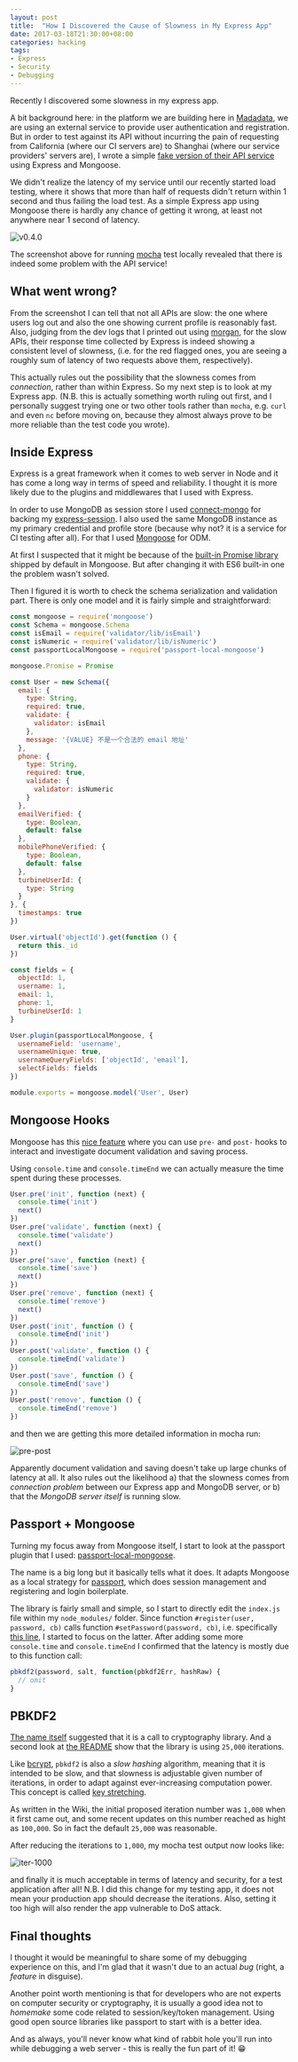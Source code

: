 ```yaml
---
layout: post
title:  "How I Discovered the Cause of Slowness in My Express App"
date: 2017-03-18T21:30:00+08:00
categories: hacking
tags:
- Express
- Security
- Debugging
---
```


Recently I discovered some slowness in my express app.

A bit background here: in the platform we are building here in [Madadata](http://www.madadata.com), we are using an external service to provide user authentication and registration. But in order to test against its API without incurring the pain of requesting from California (where our CI servers are) to Shanghai (where our service providers' servers are), I wrote a simple [fake version of their API service](https://github.com/Jimexist/fake-leancloud-auth)  using Express and Mongoose.

We didn't realize the latency of my service until our recently started load testing, where it shows that more than half of requests didn't return within 1 second and thus failing the load test. As a simple Express app using Mongoose there is hardly any chance of getting it wrong, at least not anywhere near 1 second of latency.

![v0.4.0](/assets/2017/03/v0.4.0.png)

The screenshot above for running [mocha](https://mochajs.org/) test locally revealed that there is indeed some problem with the API service!

## What went wrong?

From the screenshot I can tell that not all APIs are slow: the one where users log out and also the one showing current profile is reasonably fast. Also, judging from the dev logs that I printed out using [morgan](https://www.npmjs.com/package/morgan), for the slow APIs, their response time collected by Express is indeed showing a consistent level of slowness, (i.e. for the red flagged ones, you are seeing a roughly sum of latency of two requests above them, respectively).

This actually rules out the possibility that the slowness comes from *connection*, rather than within Express. So my next step is to look at my Express app. (N.B. this is actually something worth ruling out first, and I personally suggest trying one or two other tools rather than `mocha`, e.g. `curl` and even `nc` before moving on, because they almost always prove to be more reliable than the test code you wrote).

## Inside Express

Express is a great framework when it comes to web server in Node and it has come a long way in terms of speed and reliability. I thought it is more likely due to the plugins and middlewares that I used with Express.

In order to use MongoDB as session store I used [connect-mongo](https://github.com/jdesboeufs/connect-mongo) for backing my [express-session](https://github.com/expressjs/session). I also used the same MongoDB instance as my primary credential and profile store (because why not? it is a service for CI testing after all). For that I used [Mongoose](https://github.com/Automattic/mongoose) for ODM.

At first I suspected that it might be because of the [built-in Promise library](http://mongoosejs.com/docs/promises.html) shipped by default in Mongoose. But after changing it with ES6 built-in one the problem wasn't solved.

Then I figured it is worth to check the schema serialization and validation part. There is only one model and it is fairly simple and straightforward:

```js
const mongoose = require('mongoose')
const Schema = mongoose.Schema
const isEmail = require('validator/lib/isEmail')
const isNumeric = require('validator/lib/isNumeric')
const passportLocalMongoose = require('passport-local-mongoose')

mongoose.Promise = Promise

const User = new Schema({
  email: {
    type: String,
    required: true,
    validate: {
      validator: isEmail
    },
    message: '{VALUE} 不是一个合法的 email 地址'
  },
  phone: {
    type: String,
    required: true,
    validate: {
      validator: isNumeric
    }
  },
  emailVerified: {
    type: Boolean,
    default: false
  },
  mobilePhoneVerified: {
    type: Boolean,
    default: false
  },
  turbineUserId: {
    type: String
  }
}, {
  timestamps: true
})

User.virtual('objectId').get(function () {
  return this._id
})

const fields = {
  objectId: 1,
  username: 1,
  email: 1,
  phone: 1,
  turbineUserId: 1
}

User.plugin(passportLocalMongoose, {
  usernameField: 'username',
  usernameUnique: true,
  usernameQueryFields: ['objectId', 'email'],
  selectFields: fields
})

module.exports = mongoose.model('User', User)
```

## Mongoose Hooks

Mongoose has this [nice feature](http://mongoosejs.com/docs/middleware.html#pre) where you can use `pre-` and `post-` hooks to interact and investigate document validation and saving process.

Using `console.time` and `console.timeEnd` we can actually measure the time spent during these processes.

```js
User.pre('init', function (next) {
  console.time('init')
  next()
})
User.pre('validate', function (next) {
  console.time('validate')
  next()
})
User.pre('save', function (next) {
  console.time('save')
  next()
})
User.pre('remove', function (next) {
  console.time('remove')
  next()
})
User.post('init', function () {
  console.timeEnd('init')
})
User.post('validate', function () {
  console.timeEnd('validate')
})
User.post('save', function () {
  console.timeEnd('save')
})
User.post('remove', function () {
  console.timeEnd('remove')
})
```

and then we are getting this more detailed information in mocha run:

![pre-post](/assets/2017/03/pre-post.png)

Apparently document validation and saving doesn't take up large chunks of latency at all. It also rules out the likelihood a) that the slowness comes from *connection problem* between our Express app and MongoDB server, or b) that the *MongoDB server itself* is running slow.

## Passport + Mongoose

Turning my focus away from Mongoose itself, I start to look at the passport plugin that I used: [passport-local-mongoose](https://github.com/saintedlama/passport-local-mongoose).

The name is a big long but it basically tells what it does. It adapts Mongoose as a local strategy for [passport](https://github.com/jaredhanson/passport), which does session management and registering and login boilerplate.

The library is fairly small and simple, so I start to directly edit the `index.js` file within my `node_modules/` folder. Since function `#register(user, password, cb)` calls function `#setPassword(password, cb)`, i.e. specifically [this line](https://github.com/saintedlama/passport-local-mongoose/blob/0b5da93def0244a551188263bf473d48f3b95876/index.js#L86), I started to focus on the latter. After adding some more `console.time` and `console.timeEnd` I confirmed that the latency is mostly due to this function call:

```js
pbkdf2(password, salt, function(pbkdf2Err, hashRaw) {
  // omit
}
```

## PBKDF2

[The name itself](https://en.wikipedia.org/wiki/PBKDF2) suggested that it is a call to cryptography library. And a second look at [the README](https://github.com/saintedlama/passport-local-mongoose#options) show that the library is using `25,000` iterations.

Like [bcrypt](https://github.com/kelektiv/node.bcrypt.js), `pbkdf2` is also a *slow hashing* algorithm, meaning that it is intended to be slow, and that slowness is adjustable given number of iterations, in order to adapt against ever-increasing computation power. This concept is called [key stretching](https://en.wikipedia.org/wiki/Key_stretching).

As written in the Wiki, the initial proposed iteration number was `1,000` when it first came out, and some recent updates on this number reached as hight as `100,000`. So in fact the default `25,000` was reasonable.

After reducing the iterations to `1,000`, my mocha test output now looks like:

![iter-1000](/assets/2017/03/iter-1000.png)

and finally it is much acceptable in terms of latency and security, for a test application after all! N.B. I did this change for my testing app, it does not mean your production app should decrease the iterations. Also, setting it too high will also render the app vulnerable to DoS attack.

## Final thoughts

I thought it would be meaningful to share some of my debugging experience on this, and I'm glad that it wasn't due to an actual *bug* (right, a *feature* in disguise).

Another point worth mentioning is that for developers who are not experts on computer security or cryptography, it is usually a good idea not to *homemake* some code related to session/key/token management. Using good open source libraries like passport to start with is a better idea.

And as always, you'll never know what kind of rabbit hole you'll run into while debugging a web server - this is really the fun part of it! 😁
